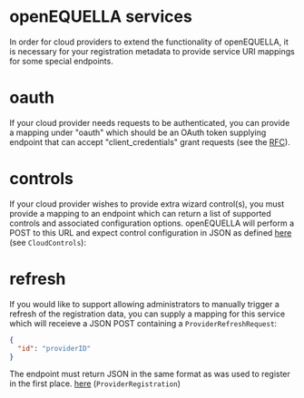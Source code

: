 # openEQUELLA services

In order for cloud providers to extend the functionality of openEQUELLA, it is necessary for your registration metadata to provide service URI mappings for some special endpoints.

# oauth

If your cloud provider needs requests to be authenticated, you can provide a mapping under "oauth" which should be an OAuth token supplying endpoint that can accept "client_credentials" grant requests (see the [RFC](https://tools.ietf.org/html/rfc6749#section-4.4)).

# controls

If your cloud provider wishes to provide extra wizard control(s), you must provide a mapping to an endpoint which can return a list of supported controls and associated configuration options. openEQUELLA will perform a POST to this URL and expect control configuration in JSON as defined [here](../controls/index.d.ts) (see `CloudControls`):

# refresh

If you would like to support allowing administrators to manually trigger a refresh of the registration data, you can supply a mapping for this service which will receieve a JSON POST containing a `ProviderRefreshRequest`:

```json
{
  "id": "providerID"
}
```

The endpoint must return JSON in the same format as was used to register in the first place. [here](../registration/index.d.ts) (`ProviderRegistration`)
